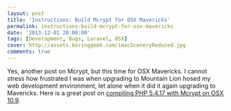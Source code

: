 ```yaml
---
layout: post
title: 'Instructions: Build Mcrypt for OSX Mavericks'
permalink: instructions-build-mcrypt-for-osx-mavericks
date: '2013-12-01 20:00:00'
tags: [Development, Bugs, Laravel, OSX]
cover: http://assets.boringgeek.com/imacSceneryReduced.jpg
comments: true
---
```


Yes, another post on Mcrypt, but this time for OSX Mavericks.  I cannot stress how frustrated I was when upgrading to Mountain Lion hosed my web development environment, let alone when it did it again upgrading to Mavericks.  Here is a great post on [compiling PHP 5.4.17 with Mcrypt on OSX 10.9](http://www.coolestguidesontheplanet.com/install-mcrypt-php-mac-osx-10-9-mavericks-development-server/).
